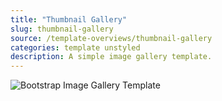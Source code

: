 ```yaml
---
title: "Thumbnail Gallery"
slug: thumbnail-gallery
source: /template-overviews/thumbnail-gallery
categories: template unstyled
description: A simple image gallery template.
---
```


<img src="/assets/img/templates/thumbnail-gallery.jpg" class="img-responsive" alt="Bootstrap Image Gallery Template">